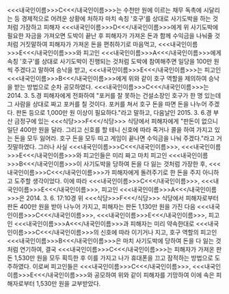 <<<내국인이름>>>C<<</내국인이름>>>는 수천만 원에 이르는 채무 독촉에 시달리는 등 경제적으로 어려운 상황에 처하자 마치 속칭 '호구'를 상대로 사기도박을 하는 것처럼 가장하고 피해자 <<<내국인이름>>>D<<</내국인이름>>>에게 위 사기도박에 필요한 자금을 가져오면 도박이 끝난 후 피해자가 가져온 돈과 함께 수익금을 나눠줄 것처럼 거짓말하여 피해자가 가져온 돈을 편취하기로 마음먹고, <<<내국인이름>>>E<<</내국인이름>>>와 피고인 <<<내국인이름>>>A<<</내국인이름>>>에게 속칭 '호구'를 상대로 사기도박이 진행되는 것처럼 도박에 참여해주면 일당을 100만 원씩 주겠다고 말하여 승낙을 받고, <<<내국인이름>>>E<<</내국인이름>>>는 피고인 <<<내국인이름>>>B<<</내국인이름>>>에게 위와 같이 호구 역할을 제의하여 승낙을 받는 방법으로 순차 공모하였다.
<<<내국인이름>>>C<<</내국인이름>>>는 2014. 3. 5.경 피해자에게 전화하여 "포커를 잘 못하는 건설소장인 호구가 한 명 있는데 그 사람을 상대로 짜고 포커를 칠 것이다. 포커를 쳐서 호구 돈을 따면 돈을 나누어 주겠다. 판돈 등으로 1,000만 원 이상이 필요하다."라고 말하고, 다음날인 2015. 3. 6.경 부산 금정구에 있는 <<<식당>>>F<<</식당>>> 식당에서 피해자에게 "판돈이 없으니 일단 400만 원을 달라. 그리고 신호를 할 테니 신호에 따라 죽거나 콜을 하여 가지고 있는 돈을 모두 잃어라. 호구 돈을 모두 따고 게임이 끝나면 수익금을 나눠 주겠다."라고 거짓말하였다.
그러나 사실 <<<내국인이름>>>C<<</내국인이름>>>, <<<내국인이름>>>E<<</내국인이름>>>와 피고인들은 미리 짜고 마치 피고인 <<<내국인이름>>>B<<</내국인이름>>>이 사기도박을 당하여 돈을 다 잃는 것처럼 가장한 후, <<<내국인이름>>>C<<</내국인이름>>>가 피해자에게 돌려주기로 한 돈을 주지 아니하고 도주할 생각이었다.
이에 따라 <<<내국인이름>>>C<<</내국인이름>>>, <<<내국인이름>>>E<<</내국인이름>>>, 피고인 <<<내국인이름>>>A<<</내국인이름>>>은 2014. 3. 6. 17:10경 위 <<<식당>>>F<<</식당>>> 식당에서 피해자로부터 판돈 400만 원을 받아 나누어 가지고, 피해자는 판돈 1,130만 원을 가진 다음 <<<내국인이름>>>C<<</내국인이름>>>, <<<내국인이름>>>E<<</내국인이름>>>, 피고인 <<<내국인이름>>>A<<</내국인이름>>>과 피해자는 미리 약속한대로 <<<내국인이름>>>C<<</내국인이름>>>의 신호에 따라 이기거나 지고, 호구 역할의 피고인 <<<내국인이름>>>B<<</내국인이름>>>은 마치 사기도박에 당하여 돈을 다 잃는 것처럼 연기하여, 결국 <<<내국인이름>>>C<<</내국인이름>>>는 피해자가 가져온 판돈 1,530만 원을 모두 획득한 후 이를 가지고 나가 휴대폰을 끄고 잠적하는 방법으로 도주하였다.
이로써 피고인들은 <<<내국인이름>>>C<<</내국인이름>>>, <<<내국인이름>>>E<<</내국인이름>>>와 공모하여 위와 같이 피해자를 기망하여 이에 속은 피해자로부터 1,530만 원을 교부받았다.